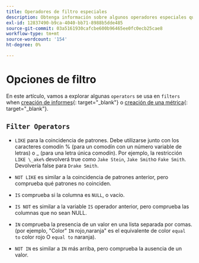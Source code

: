 ```yaml
---
title: Operadores de filtro especiales
description: Obtenga información sobre algunos operadores especiales que se utilizan en los filtros al crear un informe o una métrica.
exl-id: 12837490-b9ca-4040-bb71-8988b5dde485
source-git-commit: 03a5161930cafcbe600b96465ee0fc0ecb25cae8
workflow-type: tm+mt
source-wordcount: '154'
ht-degree: 0%

---
```


# Opciones de filtro

En este artículo, vamos a explorar algunas `operators` se usa en `filters` when [creación de informes](../../tutorials/using-visual-report-builder.md){: target=&quot;_blank&quot;} o [creación de una métrica](../../data-user/reports/ess-manage-data-metrics.md){: target=&quot;_blank&quot;}.

## `Filter Operators`

* `LIKE` para la coincidencia de patrones. Debe utilizarse junto con los caracteres comodín % (para un comodín con un número variable de letras) o _ (para una letra única comodín).  Por ejemplo, la restricción `LIKE \_ake%` devolverá true como `Jake Stein`, `Jake Smith`o `Fake Smith`.  Devolvería false para `Drake Smith`.

* `NOT LIKE` es similar a la coincidencia de patrones anterior, pero comprueba qué patrones no coinciden.

* `IS` comprueba si la columna es `NULL`, o vacío.

* `IS NOT` es similar a la variable `IS` operador anterior, pero comprueba las columnas que no sean NULL.

* `IN` comprueba la presencia de un valor en una lista separada por comas. (por ejemplo, &quot;Color&quot; `IN` rojo,naranja&quot; es el equivalente de color `equal to` color rojo O `equal to` naranja).

* `NOT IN` es similar a `IN` más arriba, pero comprueba la ausencia de un valor.
